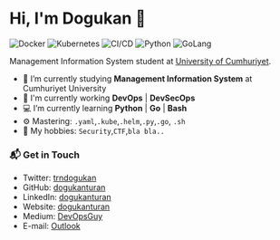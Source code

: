 # Hi, I'm Dogukan 👋

![Docker](https://img.shields.io/badge/Docker-blue)
![Kubernetes](https://img.shields.io/badge/Kubernetes-blue)
![CI/CD](https://img.shields.io/badge/CI/CD-red)
![Python](https://img.shields.io/badge/Python-aqua)
![GoLang](https://img.shields.io/badge/Go-aqua)<br>

Management Information System student at [University of Cumhuriyet](https://www.cumhuriyet.edu.tr).

- 🔭 I’m currently studying **Management Information System** at Cumhuriyet University
- 🚀 I'm currently working **DevOps** | **DevSecOps** 
- 💻 I’m currently learning **Python** | **Go** | **Bash**
- ⚙️ Mastering: `.yaml`,`.kube`,`.helm`,`.py`,`.go`, `.sh`
- 🎡 My hobbies: `Security`,`CTF`,`bla bla..`

### 📬 Get in Touch

- Twitter: [trndogukan](https://twitter.com/trndogukan)
- GitHub: [dogukanturan](https://github.com/dogukanturan)
- LinkedIn: [dogukanturan](https://linkedin.com/in/dogukanturan)
- Website: [dogukanturan](https://dogukanturan.com)
- Medium: [DevOpsGuy](https://devopsguy.medium.com)
- E-mail: [Outlook](mailto:turandogu@outlook.com)
